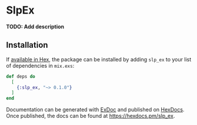 # SlpEx

**TODO: Add description**

## Installation

If [available in Hex](https://hex.pm/docs/publish), the package can be installed
by adding `slp_ex` to your list of dependencies in `mix.exs`:

```elixir
def deps do
  [
    {:slp_ex, "~> 0.1.0"}
  ]
end
```

Documentation can be generated with [ExDoc](https://github.com/elixir-lang/ex_doc)
and published on [HexDocs](https://hexdocs.pm). Once published, the docs can
be found at <https://hexdocs.pm/slp_ex>.

